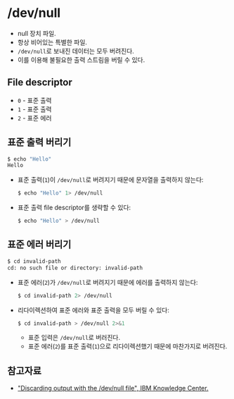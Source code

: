 # /dev/null

* null 장치 파일.
* 항상 비어있는 특별한 파일.
* `/dev/null`로 보내진 데이터는 모두 버려진다.
* 이를 이용해 불필요한 출력 스트림을 버릴 수 있다.

## File descriptor

* `0` - 표준 출력
* `1` - 표준 출력
* `2` - 표준 에러

## 표준 출력 버리기

```sh
$ echo "Hello"
Hello
```

* 표준 출력(`1`)이 `/dev/null`로 버려지기 때문에 문자열을 출력하지 않는다:
  ```sh
  $ echo "Hello" 1> /dev/null
  ```
* 표준 출력 file descriptor를 생략할 수 있다:
  ```sh
  $ echo "Hello" > /dev/null
  ```

## 표준 에러 버리기

```sh
$ cd invalid-path
cd: no such file or directory: invalid-path
```

* 표준 에러(`2`)가 `/dev/null`로 버려지기 때문에 에러를 출력하지 않는다:
  ```sh
  $ cd invalid-path 2> /dev/null
  ```
* 리다이렉션하여 표준 에러와 표준 출력을 모두 버릴 수 있다:
  ```sh
  $ cd invalid-path > /dev/null 2>&1
  ```
  * 표준 입력은 `/dev/null`로 버러진다.
  * 표준 에러(`2`)를 표준 출력(`1`)으로 리다이렉션했기 때문에 마찬가지로 버려진다.

## 참고자료

* ["Discarding output with the /dev/null file", IBM Knowledge Center.](https://www.ibm.com/support/knowledgecenter/ko/ssw_aix_71/osmanagement/discard_output_devnull.html)
